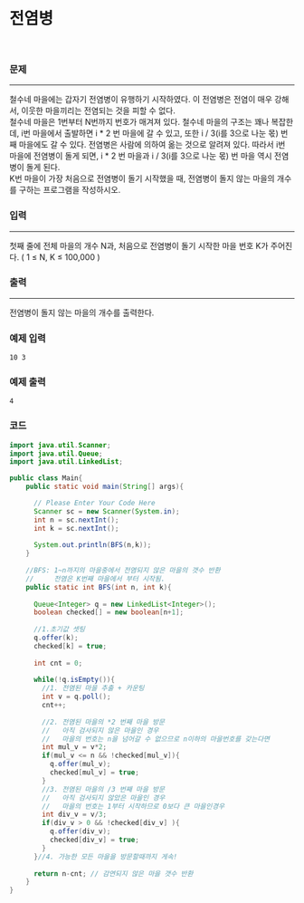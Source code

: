 # 전염병

<br>

### 문제

----------

철수네 마을에는 갑자기 전염병이 유행하기 시작하였다. 이 전염병은 전염이 매우 강해서, 이웃한 마을끼리는 전염되는 것을 피할 수 없다.  
철수네 마을은 1번부터 N번까지 번호가 매겨져 있다. 철수네 마을의 구조는 꽤나 복잡한데, i번 마을에서 출발하면 i * 2 번 마을에 갈 수 있고, 또한 i / 3(i를 3으로 나눈 몫) 번째 마을에도 갈 수 있다. 전염병은 사람에 의하여 옮는 것으로 알려져 있다. 따라서 i번 마을에 전염병이 돌게 되면, i * 2 번 마을과 i / 3(i를 3으로 나눈 몫) 번 마을 역시 전염병이 돌게 된다.  
K번 마을이 가장 처음으로 전염병이 돌기 시작했을 때, 전염병이 돌지 않는 마을의 개수를 구하는 프로그램을 작성하시오.

### 입력

----------

첫째 줄에 전체 마을의 개수 N과, 처음으로 전염병이 돌기 시작한 마을 번호 K가 주어진다. ( 1 ≤ N, K ≤ 100,000 )

### 출력

----------

전염병이 돌지 않는 마을의 개수를 출력한다.

### 예제 입력

```
10 3
```

### 예제 출력

```
4
```

### 코드

```java
import java.util.Scanner;
import java.util.Queue;
import java.util.LinkedList;

public class Main{
    public static void main(String[] args){

      // Please Enter Your Code Here
      Scanner sc = new Scanner(System.in);
      int n = sc.nextInt();
      int k = sc.nextInt();
      
      System.out.println(BFS(n,k));
    }
    
    //BFS: 1~n까지의 마을중에서 전염되지 않은 마을의 갯수 반환
    //     전염은 K번째 마을에서 부터 시작됨.
    public static int BFS(int n, int k){
      
      Queue<Integer> q = new LinkedList<Integer>();
      boolean checked[] = new boolean[n+1];
      
      //1.초기값 셋팅
      q.offer(k);
      checked[k] = true;
      
      int cnt = 0;
      
      while(!q.isEmpty()){
        //1. 전염된 마을 추출 + 카운팅
        int v = q.poll();
        cnt++;
        
        //2. 전염된 마을의 *2 번째 마을 방문
        //   아직 검사되지 않은 마을인 경우
        //   마을의 번호는 n을 넘어갈 수 없으므로 n이하의 마을번호를 갖는다면
        int mul_v = v*2;
        if(mul_v <= n && !checked[mul_v]){
          q.offer(mul_v);
          checked[mul_v] = true;
        }
        //3. 전염된 마을의 /3 번째 마을 방문
        //   아직 검사되지 않았은 마을인 경우
        //   마을의 번호는 1부터 시작하므로 0보다 큰 마을인경우
        int div_v = v/3;
        if(div_v > 0 && !checked[div_v] ){
          q.offer(div_v);
          checked[div_v] = true;
        }
      }//4. 가능한 모든 마을을 방문할때까지 게속!
      
      return n-cnt; // 감연되지 않은 마을 갯수 반환
    }
}
```